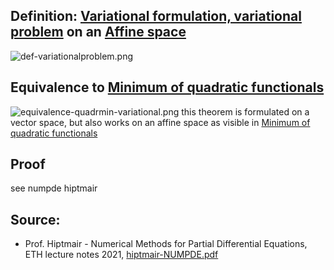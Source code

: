 

## Definition: [Variational formulation, variational problem](Variational%20formulation,%20variational%20problem.md) on an [Affine space](Affine%20space.md)

![def-variationalproblem.png](def-variationalproblem.png)



## Equivalence to [Minimum of quadratic functionals](Minimum%20of%20quadratic%20functionals.md)

![equivalence-quadrmin-variational.png](equivalence-quadrmin-variational.png)
this theorem is formulated on a vector space, but also works on an affine space as visible in [Minimum of quadratic functionals](Minimum%20of%20quadratic%20functionals.md)




## Proof
see numpde hiptmair


## Source:
- Prof. Hiptmair - Numerical Methods for Partial Differential Equations, ETH lecture notes 2021, [hiptmair-NUMPDE.pdf](hiptmair-NUMPDE.pdf)